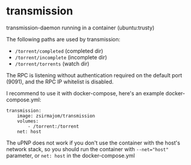 # transmission
transmission-daemon running in a container (ubuntu:trusty)

The following paths are used by transmission:

* `/torrent/completed` (completed dir)
* `/torrent/incomplete` (incomplete dir)
* `/torrent/torrents` (watch dir)

The RPC is listening without authentication required on the default port (9091), and the RPC IP whitelist is disabled.

I recommend to use it with docker-compose, here's an example docker-compose.yml:
```
transmission:
    image: zsirmajom/transmission
    volumes: 
        - /torrent:/torrent
    net: host
```

The uPNP does not work if you don't use the container with the host's network stack, 
so you should run the container with `--net="host"` parameter, or `net: host` in the docker-compose.yml

